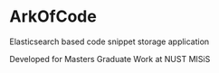# ArkOfCode
Elasticsearch based code snippet storage application

Developed for Masters Graduate Work at NUST MISiS
